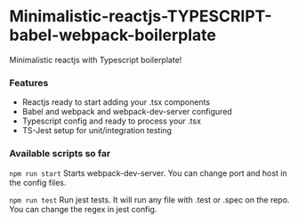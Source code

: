 # Minimalistic-reactjs-TYPESCRIPT-babel-webpack-boilerplate
Minimalistic reactjs with Typescript boilerplate!

### Features
* Reactjs ready to start adding your .tsx components
* Babel and webpack and webpack-dev-server configured
* Typescript config and ready to process your .tsx
* TS-Jest setup for unit/integration testing

### Available scripts so far
``` npm run start ```
Starts webpack-dev-server. You can change port and host in the config files.

``` npm run test ```
Run jest tests. It will run any file with .test or .spec on the repo. You can change the regex in jest config.
